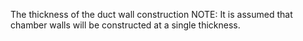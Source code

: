 ﻿The thickness of the duct wall construction
NOTE: It is assumed that chamber walls will be constructed at a single thickness.
